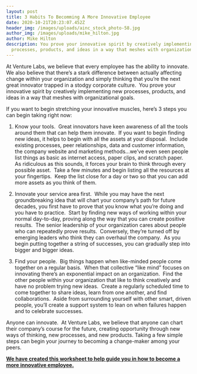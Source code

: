 ```yaml
---
layout: post
title: 3 Habits To Becomming A More Innovative Employee
date: 2020-10-21T20:23:07.452Z
header_img: /images/uploads/ainc_stock_photo-58.jpg
author_img: /images/uploads/mike_hilton.jpg
author: Mike Hilton
description: You prove your innovative spirit by creatively implementing new
  processes, products, and ideas in a way that meshes with organizational goals.
---
```

At Venture Labs, we believe that every employee has the ability to innovate.  We also believe that there’s a stark difference between actually affecting change within your organization and simply thinking that you’re the next great innovator trapped in a stodgy corporate culture.  You prove your innovative spirit by creatively implementing new processes, products, and ideas in a way that meshes with organizational goals.

If you want to begin stretching your innovative muscles, here’s 3 steps you can begin taking right now:

1. Know your tools.  Great innovators have keen awareness of all the tools around them that can help them innovate.  If you want to begin finding new ideas, it helps to begin with all the assets at your disposal.  Include existing processes, peer relationships, data and customer information, the company website and marketing methods...we’ve even seen people list things as basic as internet access, paper clips, and scratch paper.  As ridiculous as this sounds, it forces your brain to think through every possible asset.  Take a few minutes and begin listing all the resources at your fingertips.  Keep the list close for a day or two so that you can add more assets as you think of them.


2. Innovate your service area first.  While you may have the next groundbreaking idea that will chart your company’s path for future decades, you first have to prove that you know what you’re doing and you have to practice.  Start by finding new ways of working within your normal day-to-day, proving along the way that you can create positive results.  The senior leadership of your organization cares about people who can repeatedly prove results.  Conversely, they’re turned off by emerging leaders who think they can overhaul the company.  As you begin putting together a string of successes, you can gradually step into bigger and bigger ideas.  


3. Find your people.  Big things happen when like-minded people come together on a regular basis.  When that collective “like mind” focuses on innovating there’s an exponential impact on an organization.  Find the other people within your organization that like to think creatively and have no problem trying new ideas.  Create a regularly scheduled time to come together to share ideas, learn from one another, and find collaborations.  Aside from surrounding yourself with other smart, driven people, you’ll create a support system to lean on when failures happen and to celebrate successes.

Anyone can innovate.  At Venture Labs, we believe that anyone can chart their company’s course for the future, creating opportunity through new ways of thinking, new processes, and new products. Taking a few simple steps can begin your journey to becoming a change-maker among your peers.

**[We have created this worksheet to help guide you in how to become a more innovative employee.](file:///C:/Users/AGReception%202/Downloads/VentureLabs_Worksheet_InnovativeEmployee_Form.pdf)**

<!--EndFragment-->